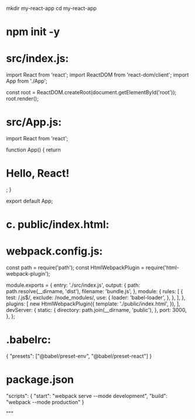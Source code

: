 ###
mkdir my-react-app
cd my-react-app

# npm init -y

# src/index.js:
import React from 'react';
import ReactDOM from 'react-dom/client';
import App from './App';

const root = ReactDOM.createRoot(document.getElementById('root'));
root.render(<App />);

#  src/App.js:
import React from 'react';

function App() {
  return <h1>Hello, React!</h1>;
}

export default App;


# c. public/index.html:
<!DOCTYPE html>
<html lang="en">
<head>
  <meta charset="UTF-8">
  <meta name="viewport" content="width=device-width, initial-scale=1.0">
  <title>React App</title>
</head>
<body>
  <div id="root"></div>
</body>
</html>

# webpack.config.js:
const path = require('path');
const HtmlWebpackPlugin = require('html-webpack-plugin');

module.exports = {
  entry: './src/index.js',
  output: {
    path: path.resolve(__dirname, 'dist'),
    filename: 'bundle.js',
  },
  module: {
    rules: [
      {
        test: /\.js$/,
        exclude: /node_modules/,
        use: {
          loader: 'babel-loader',
        },
      },
    ],
  },
  plugins: [
    new HtmlWebpackPlugin({
      template: './public/index.html',
    }),
  ],
  devServer: {
    static: {
      directory: path.join(__dirname, 'public'),
    },
    port: 3000,
  },
};


# .babelrc:
{
  "presets": ["@babel/preset-env", "@babel/preset-react"]
}

# package.json

"scripts": {
  "start": "webpack serve --mode development",
  "build": "webpack --mode production"
}















"""




